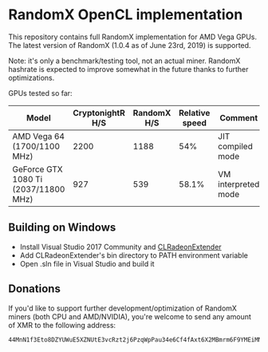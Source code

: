 # RandomX OpenCL implementation

This repository contains full RandomX implementation for AMD Vega GPUs. The latest version of RandomX (1.0.4 as of June 23rd, 2019) is supported.

Note: it's only a benchmark/testing tool, not an actual miner. RandomX hashrate is expected to improve somewhat in the future thanks to further optimizations.

GPUs tested so far:

Model|CryptonightR H/S|RandomX H/S|Relative speed|Comment
-----|---------------|-----------|---------------|-------
AMD Vega 64 (1700/1100 MHz)|2200|1188|54%|JIT compiled mode
GeForce GTX 1080 Ti (2037/11800 MHz)|927|539|58.1%|VM interpreted mode

## Building on Windows

- Install Visual Studio 2017 Community and [CLRadeonExtender](https://github.com/CLRX/CLRX-mirror/releases)
- Add CLRadeonExtender's bin directory to PATH environment variable
- Open .sln file in Visual Studio and build it

## Donations

If you'd like to support further development/optimization of RandomX miners (both CPU and AMD/NVIDIA), you're welcome to send any amount of XMR to the following address:

```
44MnN1f3Eto8DZYUWuE5XZNUtE3vcRzt2j6PzqWpPau34e6Cf4fAxt6X2MBmrm6F9YMEiMNjN6W4Shn4pLcfNAja621jwyg
```
